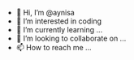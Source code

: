 - 👋 Hi, I’m @aynisa
- 👀 I’m interested in  coding
- 🌱 I’m currently learning ...
- 💞️ I’m looking to collaborate on ...
- 📫 How to reach me ...

<!---
aynisa/aynisa is a ✨ special ✨ repository because its `README.md` (this file) appears on your GitHub profile.
You can click the Preview link to take a look at your changes.
--->
